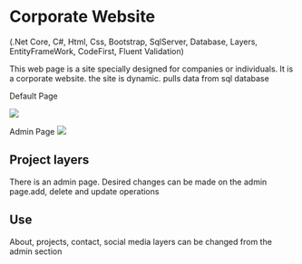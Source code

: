 # Corporate Website
(.Net Core, C#, Html, Css, Bootstrap, SqlServer, Database, Layers, EntityFrameWork, CodeFirst, Fluent Validation)

This web page is a site specially designed for companies or individuals.
It is a corporate website. the site is dynamic. pulls data from sql database

Default Page

<img src="ArchitectWebsiteDefault.gif" center></img>
</br>

Admin Page
<img src="ArchitectWebsiteAdmin.gif"></img>
</br>



## Project layers
There is an admin page.
Desired changes can be made on the admin page.add, delete and update operations

## Use
About, projects, contact, social media layers can be changed from the admin section
